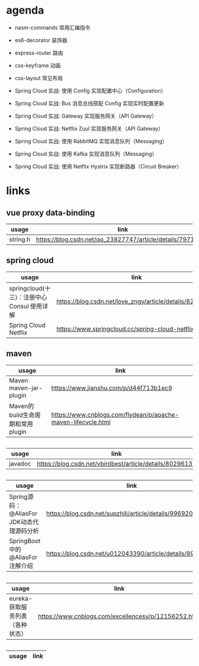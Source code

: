 # agenda

- nasm-commands 常用汇编指令
- es6-decorator 装饰器
- express-router 路由
- css-keyframe 动画
- css-layout 常见布局

- Spring Cloud 实战: 使用 Config 实现配置中心（Configuration）
- Spring Cloud 实战: Bus 消息总线搭配 Config 实现实时配置更新
- Spring Cloud 实战: Gateway 实现服务网关（API Gateway）
- Spring Cloud 实战: Netflix Zuul 实现服务网关（API Gateway）
- Spring Cloud 实战: 使用 RabbitMQ 实现消息队列（Messaging）
- Spring Cloud 实战: 使用 Kafka 实现消息队列（Messaging）
- Spring Cloud 实战: 使用 Netflix Hystrix 实现断路器（Circuit Breaker）

# links

## vue proxy data-binding

| usage                            | link                                                       |
| -------------------------------- | ---------------------------------------------------------- |
| string.h                         | https://blog.csdn.net/qq_23827747/article/details/79712281 |


## spring cloud

| usage                                       | link                                                     |
| ------------------------------------------- | -------------------------------------------------------- |
| springcloud(十三)：注册中心 Consul 使用详解 | https://blog.csdn.net/love_zngy/article/details/82216696 |
| Spring Cloud Netflix                        | https://www.springcloud.cc/spring-cloud-netflix.html     |

## maven

| usage                            | link                                                          |
| -------------------------------- | ------------------------------------------------------------- |
| Maven maven-jar-plugin           | https://www.jianshu.com/p/d44f713b1ec9                        |
| Maven的build生命周期和常用plugin | https://www.cnblogs.com/flydean/p/apache-maven-lifecycle.html |

##

| usage   | link                                                     |
| ------- | -------------------------------------------------------- |
| javadoc | https://blog.csdn.net/vbirdbest/article/details/80296136 |

##

| usage                                     | link                                                      |
| ----------------------------------------- | --------------------------------------------------------- |
| Spring源码：@AliasFor JDK动态代理源码分析 | https://blog.csdn.net/supzhili/article/details/99692075   |
| SpringBoot中的@AliasFor注解介绍           | https://blog.csdn.net/u012043390/article/details/89391518 |

##

| usage                           | link                                                 |
| ------------------------------- | ---------------------------------------------------- |
| eureka-获取服务列表（各种状态） | https://www.cnblogs.com/excellencesy/p/12156252.html |

##

| usage | link |
| ----- | ---- |
